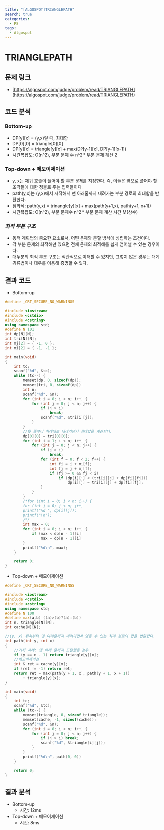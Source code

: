 ```yaml
---
title: "[ALGOSPOT]TRIANGLEPATH"
search: true
categories:
  - PS
tags:
  - Algospot
---
```


# TRIANGLEPATH

## 문제 링크
- [https://algospot.com/judge/problem/read/TRIANGLEPATH](https://algospot.com/judge/problem/read/TRIANGLEPATH)

## 코드 분석
### Bottom-up
- DP[y][x] = (y,x)일 때, 최대합
- DP[0][0] = triangle[0][0]
- DP[y][x] = triangle[y][x] + max(DP[y-1][x], DP[y-1][x-1])
- 시간복잡도: O(n^2), 부분 문제 수 n^2 * 부분 문제 계산 2

### Top-down + 메모이제이션
- y, x는 재귀 호출이 풀어야 할 부분 문제를 지정한다. 즉, 이들은 앞으로 풀어야 할 조각들에 대한 정볼르 주는 입력들이다.
- path(y,x)는 (y,x)에서 시작해서 맨 아래줄까지 내려가는 부분 경로의 최대합을 반환한다.
- 점화식: path(y,x) = trinangle[y][x] + max(path(y+1,x), path(y+1, x+1))
- 시간복잡도: O(n^2), 부분 문제수 n^2 * 부분 문제 계산 시간 M(상수)

### ___최적 부분 구조___
- 동적 계획법의 중요한 요소로서, 어떤 문제와 분할 방식에 성립하는 조건이다.
- 각 부분 문제의 최적해만 있으면 전체 문제의 최적해를 쉽게 얻어낼 수 있는 경우이다.
- 대두분의 최적 부분 구조는 직관적으로 이해할 수 있지만, 그렇지 않은 경우는 대게 귀류법이나 대우를 이용해 증명할 수 있다.

## 결과 코드
- Bottom-up

```cpp
#define _CRT_SECURE_NO_WARNINGS

#include <iostream>
#include <cstdio>
#include <cstring>
using namespace std;
#define N 101
int dp[N][N];
int tri[N][N];
int mj[2] = { -1, 0 };
int mi[2] = { -1, -1 };

int main(void)
{
	int tc;
	scanf("%d", &tc);
	while (tc--) {
		memset(dp, 0, sizeof(dp));
		memset(tri, 0, sizeof(dp));
		int n;
		scanf("%d", &n);
		for (int i = 0; i < n; i++) {
			for (int j = 0; j < n; j++) {
				if (j > i)
					break;
				scanf("%d", &tri[i][j]);
			}
		}
		//윗 줄부터 차례대로 내려가면서 최대합을 계산한다.
		dp[0][0] = tri[0][0];
		for (int i = 1; i < n; i++) {
			for (int j = 0; j < n; j++) {
				if (j > i)
					break;
				for (int f = 0; f < 2; f++) {
					int fi = i + mi[f];
					int fj = j + mj[f];
					if (fj >= 0 && fj < i)
						if (dp[i][j] < (tri[i][j] + dp[fi][fj]))
							dp[i][j] = tri[i][j] + dp[fi][fj];
				}
			}
		}
		/*for (int i = 0; i < n; i++) {
		for (int j = 0; j < n; j++)
		printf("%d ", dp[i][j]);
		printf("\n");
		}*/
		int max = 0;
		for (int i = 0; i < n; i++) {
			if (max < dp[n - 1][i])
				max = dp[n - 1][i];
		}
		printf("%d\n", max);
	}

	return 0;
}
```

- Top-down + 메모이제이션

```cpp
#define _CRT_SECURE_NO_WARNINGS

#include <iostream>
#include <cstdio>
#include <cstring>
using namespace std;
#define N 100
#define max(a,b) ((a)>(b)?(a):(b))
int n, triangle[N][N];
int cache[N][N];

//(y, x) 위치부터 맨 아래줄까지 내려가면서 얻을 수 있는 최대 경로의 합을 반환한다.
int path(int y, int x)
{
	//기저 사례: 맨 아래 줄까지 도달했을 경우
	if (y == n - 1) return triangle[y][x];
	//메모이제이션
	int & ret = cache[y][x];
	if (ret != -1) return ret;
	return ret = max(path(y + 1, x), path(y + 1, x + 1))
		+ triangle[y][x];
}

int main(void)
{
	int tc;
	scanf("%d", &tc);
	while (tc--) {
		memset(triangle, 0, sizeof(triangle));
		memset(cache, -1, sizeof(cache));
		scanf("%d", &n);
		for (int i = 0; i < n; i++) {
			for (int j = 0; j < n; j++) {
				if (j > i) break;
				scanf("%d", &triangle[i][j]);
			}
		}
		printf("%d\n", path(0, 0));
	}

	return 0;
}
```

## 결과 분석
- Bottom-up
  - 시간: 12ms
- Top-down + 메모이제이션
  - 시간: 8ms
